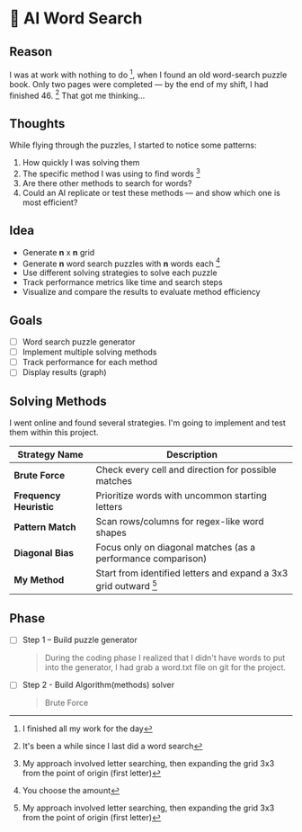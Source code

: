 # 🧠 AI Word Search

## Reason
I was at work with nothing to do [^1], when I found an old word-search puzzle book. Only two pages were completed — by the end of my shift, I had finished 46. [^2] That got me thinking...

[^1]: I finished all my work for the day  
[^2]: It's been a while since I last did a word search  
[^3]: My approach involved letter searching, then expanding the grid 3x3 from the point of origin (first letter)  
[^4]: You choose the amount

## Thoughts
While flying through the puzzles, I started to notice some patterns:
1. How quickly I was solving them
2. The specific method I was using to find words [^3]
3. Are there other methods to search for words?
4. Could an AI replicate or test these methods — and show which one is most efficient?

## Idea
- Generate **n** x **n** grid
- Generate **n** word search puzzles with **n** words each [^4]
- Use different solving strategies to solve each puzzle
- Track performance metrics like time and search steps
- Visualize and compare the results to evaluate method efficiency

## Goals
- [ ] Word search puzzle generator  
- [ ] Implement multiple solving methods  
- [ ] Track performance for each method  
- [ ] Display results (graph)

## Solving Methods
I went online and found several strategies. I'm going to implement and test them within this project.

| Strategy Name       | Description |
|---------------------|-------------|
| **Brute Force**      | Check every cell and direction for possible matches |
| **Frequency Heuristic** | Prioritize words with uncommon starting letters |
| **Pattern Match**    | Scan rows/columns for regex-like word shapes |
| **Diagonal Bias**    | Focus only on diagonal matches (as a performance comparison) |
| **My Method**        | Start from identified letters and expand a 3x3 grid outward [^3] |


## Phase
- [ ] Step 1 – Build puzzle generator
    > During the coding phase I realized that I didn't have words to put into the generator, I had grab a word.txt file on git for the project. 
- [ ] Step 2  - Build Algorithm(methods) solver
    > Brute Force
